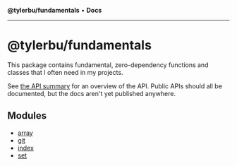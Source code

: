**@tylerbu/fundamentals** • **Docs**

***

# @tylerbu/fundamentals

This package contains fundamental, zero-dependency functions and classes that I often need in my projects. 

See [the API summary](https://github.com/tylerbutler/tools-monorepo/blob/main/packages/fundamentals/docs/README.md) for
an overview of the API. Public APIs should all be documented, but the docs aren't yet published anywhere.

## Modules

- [array](array.md)
- [git](git.md)
- [index](index.md)
- [set](set.md)
